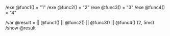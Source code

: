 /exe @func1() = "1"
/exe @func2() = "2"
/exe @func3() = "3"
/exe @func4() = "4"

/var @result = || @func1() || @func2() || @func3() || @func4() (2, 5ms)
/show @result